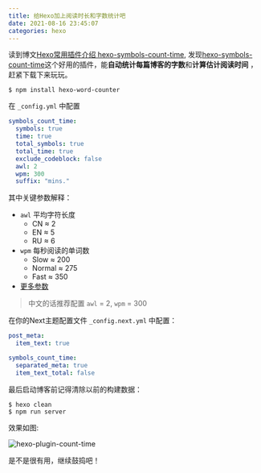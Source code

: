 ```yaml
---
title: 给Hexo加上阅读时长和字数统计吧
date: 2021-08-16 23:45:07
categories: hexo
---
```


读到博文[Hexo常用插件介绍 hexo-symbols-count-time](https://www.mls-tech.info/hexo/hexo-plugin-symbols-count-time/), 发现[hexo-symbols-count-time](https://github.com/next-theme/hexo-word-counter)这个好用的插件，能**自动统计每篇博客的字数**和**计算估计阅读时间** ，赶紧下载下来玩玩。


```shell
$ npm install hexo-word-counter
```

在 `_config.yml` 中配置

```yaml
symbols_count_time:
  symbols: true
  time: true
  total_symbols: true
  total_time: true
  exclude_codeblock: false
  awl: 2
  wpm: 300
  suffix: "mins."
```

其中关键参数解释：
- `awl` 平均字符长度
  - CN ≈ 2
  - EN ≈ 5
  - RU ≈ 6
- `wpm` 每秒阅读的单词数
  - Slow ≈ 200
  - Normal ≈ 275
  - Fast ≈ 350
- [更多参数 ](https://github.com/next-theme/hexo-word-counter#parameters)

> 中文的话推荐配置 `awl` = 2, `wpm` = 300

在你的Next主题配置文件 `_config.next.yml` 中配置：

```yaml
post_meta:
  item_text: true

symbols_count_time:
  separated_meta: true
  item_text_total: false
```

最后启动博客前记得清除以前的构建数据：

```shell
$ hexo clean
$ npm run server
```

效果如图:

![hexo-plugin-count-time](https://file.bruski.wang/images/hexo-plugin-count-time.png)

是不是很有用，继续鼓捣吧！